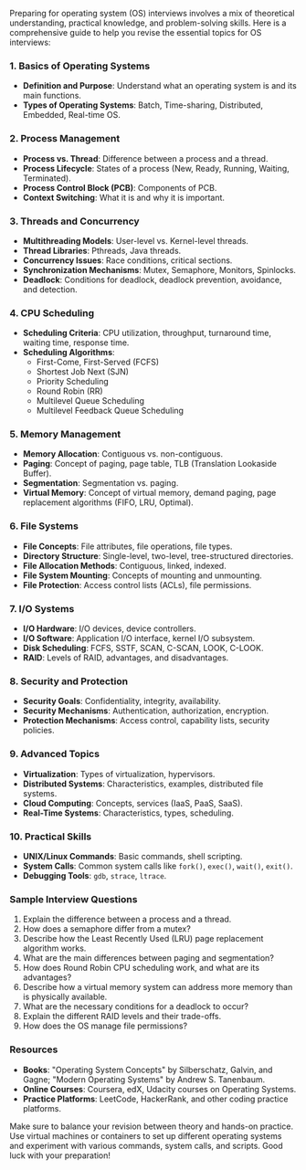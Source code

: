 Preparing for operating system (OS) interviews involves a mix of theoretical understanding, practical knowledge, and problem-solving skills. Here is a comprehensive guide to help you revise the essential topics for OS interviews:

### 1. Basics of Operating Systems

-   **Definition and Purpose**: Understand what an operating system is and its main functions.
-   **Types of Operating Systems**: Batch, Time-sharing, Distributed, Embedded, Real-time OS.

### 2. Process Management

-   **Process vs. Thread**: Difference between a process and a thread.
-   **Process Lifecycle**: States of a process (New, Ready, Running, Waiting, Terminated).
-   **Process Control Block (PCB)**: Components of PCB.
-   **Context Switching**: What it is and why it is important.

### 3. Threads and Concurrency

-   **Multithreading Models**: User-level vs. Kernel-level threads.
-   **Thread Libraries**: Pthreads, Java threads.
-   **Concurrency Issues**: Race conditions, critical sections.
-   **Synchronization Mechanisms**: Mutex, Semaphore, Monitors, Spinlocks.
-   **Deadlock**: Conditions for deadlock, deadlock prevention, avoidance, and detection.

### 4. CPU Scheduling

-   **Scheduling Criteria**: CPU utilization, throughput, turnaround time, waiting time, response time.
-   **Scheduling Algorithms**:
    -   First-Come, First-Served (FCFS)
    -   Shortest Job Next (SJN)
    -   Priority Scheduling
    -   Round Robin (RR)
    -   Multilevel Queue Scheduling
    -   Multilevel Feedback Queue Scheduling

### 5. Memory Management

-   **Memory Allocation**: Contiguous vs. non-contiguous.
-   **Paging**: Concept of paging, page table, TLB (Translation Lookaside Buffer).
-   **Segmentation**: Segmentation vs. paging.
-   **Virtual Memory**: Concept of virtual memory, demand paging, page replacement algorithms (FIFO, LRU, Optimal).

### 6. File Systems

-   **File Concepts**: File attributes, file operations, file types.
-   **Directory Structure**: Single-level, two-level, tree-structured directories.
-   **File Allocation Methods**: Contiguous, linked, indexed.
-   **File System Mounting**: Concepts of mounting and unmounting.
-   **File Protection**: Access control lists (ACLs), file permissions.

### 7. I/O Systems

-   **I/O Hardware**: I/O devices, device controllers.
-   **I/O Software**: Application I/O interface, kernel I/O subsystem.
-   **Disk Scheduling**: FCFS, SSTF, SCAN, C-SCAN, LOOK, C-LOOK.
-   **RAID**: Levels of RAID, advantages, and disadvantages.

### 8. Security and Protection

-   **Security Goals**: Confidentiality, integrity, availability.
-   **Security Mechanisms**: Authentication, authorization, encryption.
-   **Protection Mechanisms**: Access control, capability lists, security policies.

### 9. Advanced Topics

-   **Virtualization**: Types of virtualization, hypervisors.
-   **Distributed Systems**: Characteristics, examples, distributed file systems.
-   **Cloud Computing**: Concepts, services (IaaS, PaaS, SaaS).
-   **Real-Time Systems**: Characteristics, types, scheduling.

### 10. Practical Skills

-   **UNIX/Linux Commands**: Basic commands, shell scripting.
-   **System Calls**: Common system calls like `fork()`, `exec()`, `wait()`, `exit()`.
-   **Debugging Tools**: `gdb`, `strace`, `ltrace`.

### Sample Interview Questions

1. Explain the difference between a process and a thread.
2. How does a semaphore differ from a mutex?
3. Describe how the Least Recently Used (LRU) page replacement algorithm works.
4. What are the main differences between paging and segmentation?
5. How does Round Robin CPU scheduling work, and what are its advantages?
6. Describe how a virtual memory system can address more memory than is physically available.
7. What are the necessary conditions for a deadlock to occur?
8. Explain the different RAID levels and their trade-offs.
9. How does the OS manage file permissions?

### Resources

-   **Books**: "Operating System Concepts" by Silberschatz, Galvin, and Gagne; "Modern Operating Systems" by Andrew S. Tanenbaum.
-   **Online Courses**: Coursera, edX, Udacity courses on Operating Systems.
-   **Practice Platforms**: LeetCode, HackerRank, and other coding practice platforms.

Make sure to balance your revision between theory and hands-on practice. Use virtual machines or containers to set up different operating systems and experiment with various commands, system calls, and scripts. Good luck with your preparation!
